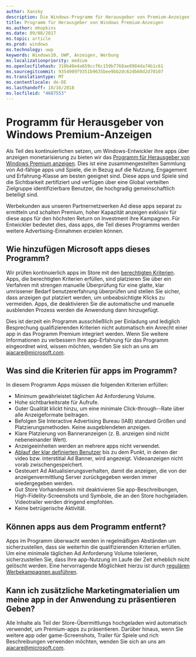 ```yaml
---
author: Xansky
description: Die Windows-Programm für Herausgeber von Premium-Anzeigen einer zusammengestellten Sammlung von Ad-fähige apps besteht aus, die Partner-Anzeigennetzwerken mit Premium, abzielen können hoher Kapazität anzeigen. Apps in diesem Programm sind in Bezug auf die Nutzung, Engagement und Erfahrung-Klasse am besten geeignet.
title: Programm für Herausgeber von Windows Premium-Anzeigen
ms.author: mhopkins
ms.date: 09/08/2017
ms.topic: article
ms.prod: windows
ms.technology: uwp
keywords: Windows10, UWP, Anzeigen, Werbung
ms.localizationpriority: medium
ms.openlocfilehash: 310b48e4a659ccf6c159b7768ae8984da74b1c61
ms.sourcegitcommit: 9354909f9351b9635bee9bb2dc62db60d2d70107
ms.translationtype: MT
ms.contentlocale: de-DE
ms.lasthandoff: 10/16/2018
ms.locfileid: "4687553"
---
```

# <a name="windows-premium-ads-publishers-program"></a>Programm für Herausgeber von Windows Premium-Anzeigen

Als Teil des kontinuierlichen setzen, um Windows-Entwickler ihre apps über anzeigen monetarisierung zu bieten wir das [Programm für Herausgeber von Windows Premium anzeigen](http://www.windowspremiumapps.com). Dies ist eine zusammengestellten Sammlung von Ad-fähige apps und Spiele, die in Bezug auf die Nutzung, Engagement und Erfahrung-Klasse am besten geeignet sind. Diese apps und Spiele sind die Sichtbarkeit zertifiziert und verfügen über eine Global verteilten Zielgruppe identifizierbare Benutzer, die hochgradig gemeinschaftlich beteiligt sind.

Werbekunden aus unseren Partnernetzwerken Ad diese apps separat zu ermitteln und schalten Premium, hoher Kapazität anzeigen exklusiv für diese apps für den höchsten Return on Investment ihre Kampagnen. Für Entwickler bedeutet dies, dass apps, die Teil dieses Programms werden weitere Advertising-Einnahmen erzielen können.

## <a name="how-does-microsoft-add-apps-to-this-program"></a>Wie hinzufügen Microsoft apps dieses Programm? 

Wir prüfen kontinuierlich apps im Store mit den [berechtigten Kriterien](#what-are-the-criteria-for-apps-in-the-program). Apps, die berechtigten Kriterien erfüllen, sind platzieren Sie über ein Verfahren mit strengen manuelle Überprüfung für eine glatte, klar umrissener Bedarf benutzererfahrung überprüfen und stellen Sie sicher, dass anzeigen gut platziert werden, um unbeabsichtigte Klicks zu vermeiden. Apps, die deaktivieren Sie die automatische und manuelle ausblenden Prozess werden die Anwendung dann hinzugefügt.

Dies ist derzeit ein Programm ausschließlich per Einladung und lediglich Besprechung qualifizierenden Kriterien nicht automatisch ein Anrecht einer app in das Programm Premium integriert werden. Wenn Sie weitere Informationen zu verbessern Ihre app-Erfahrung für das Programm eingeordnet wird, wissen möchten, wenden Sie sich an uns am aiacare@microsoft.com.

## <a name="what-are-the-criteria-for-apps-in-the-program"></a>Was sind die Kriterien für apps im Programm?

In diesem Programm Apps müssen die folgenden Kriterien erfüllen:

* Minimum gewährleistet täglichen Ad Anforderung Volume. 
* Hohe sichtbarkeitsrate für Aufrufe. 
* Guter Qualität klickt hinzu, um eine minimale Click-through--Rate über alle Anzeigeformate beitragen. 
* Befolgen Sie Interactive Advertising Bureau (IAB) standard Größen und Platzierungsmethoden. Keine ausgeblendeten anzeigen.
* Klare Platzierung von Banneranzeigen (z. B. anzeigen sind nicht nebeneinander Wert).
* Anzeigeeinheiten werden an mehrere apps nicht verwendet.
* [Ablauf der klar definierten Benutzer](https://blogs.windows.com/buildingapps/2017/08/31/best-practices-using-video-ads-windows-apps/) bis zu dem Punkt, in denen der video bzw. interstitial Ad Banner, wird angezeigt. Videoanzeigen nicht vorab zwischengespeichert. 
* Gesteuert Ad Aktualisierungsverhalten, damit die anzeigen, die von der anzeigenvermittlung Server zurückgegeben werden immer wiedergegeben werden.
* Gut Store Vorhandensein mit deaktivieren Sie app-Beschreibungen, High-Fidelity-Screenshots und Symbole, die an den Store hochgeladen. Videotrailer werden dringend empfohlen.
* Keine betrügerische Aktivität.

## <a name="can-apps-get-removed-from-the-program"></a>Können apps aus dem Programm entfernt?

Apps im Programm überwacht werden in regelmäßigen Abständen um sicherzustellen, dass sie weiterhin die qualifizierenden Kriterien erfüllen. Um eine minimale täglichen Ad Anforderung Volume tolerieren, sicherzustellen Sie, dass Ihre app-Nutzung im Laufe der Zeit erheblich nicht gelöscht werden. Eine hervorragende Möglichkeit hierzu ist durch [regulären Werbekampagnen ausführen](https://developer.microsoft.com/en-us/store/promote-your-apps).

## <a name="can-i-provide-additional-marketing-material-to-showcase-my-app-in-the-program"></a>Kann ich zusätzliche Marketingmaterialien um meine app in der Anwendung zu präsentieren Geben? 

Alle Inhalte als Teil der Store-Übermittlungs hochgeladen wird automatisch verwendet, um Premium-apps zu präsentieren. Darüber hinaus, wenn Sie weitere app oder game-Screenshots, Trailer für Spiele und rich Beschreibungen verwenden möchten, wenden Sie sich an uns am aiacare@microsoft.com.
